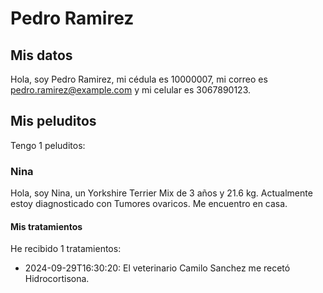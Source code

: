 # Pedro Ramirez

## Mis datos

Hola, soy Pedro Ramirez, mi cédula es 10000007, mi correo es pedro.ramirez@example.com y mi celular es 3067890123.

## Mis peluditos

Tengo 1 peluditos:

### Nina

Hola, soy Nina, un Yorkshire Terrier Mix de 3 años y 21.6 kg.
Actualmente estoy diagnosticado con Tumores ovaricos.
Me encuentro en casa.

#### Mis tratamientos

He recibido 1 tratamientos:
- 2024-09-29T16:30:20: El veterinario Camilo Sanchez me recetó Hidrocortisona.

